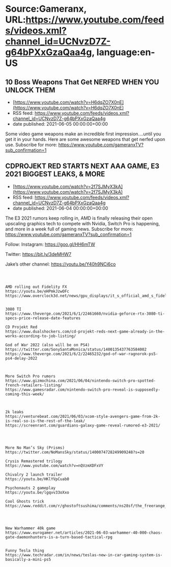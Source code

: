 # Source:Gameranx, URL:https://www.youtube.com/feeds/videos.xml?channel_id=UCNvzD7Z-g64bPXxGzaQaa4g, language:en-US

## 10 Boss Weapons That Get NERFED WHEN YOU UNLOCK THEM
 - [https://www.youtube.com/watch?v=H6dqZO7X0nE](https://www.youtube.com/watch?v=H6dqZO7X0nE)
 - RSS feed: https://www.youtube.com/feeds/videos.xml?channel_id=UCNvzD7Z-g64bPXxGzaQaa4g
 - date published: 2021-06-05 00:00:00+00:00

Some video game weapons make an incredible first impression....until you get it in your hands. Here are some awesome weapons that get nerfed upon use.
Subscribe for more: https://www.youtube.com/gameranxTV?sub_confirmation=1

## CDPROJEKT RED STARTS NEXT AAA GAME, E3 2021 BIGGEST LEAKS, & MORE
 - [https://www.youtube.com/watch?v=2f7SJMyX3kA](https://www.youtube.com/watch?v=2f7SJMyX3kA)
 - RSS feed: https://www.youtube.com/feeds/videos.xml?channel_id=UCNvzD7Z-g64bPXxGzaQaa4g
 - date published: 2021-06-04 00:00:00+00:00

The E3 2021 rumors keep rolling in, AMD is finally releasing their open upscaling graphics tech to compete with Nvidia, Switch Pro is happening, and more in a week full of gaming news.
Subscribe for more: https://www.youtube.com/gameranxTV?sub_confirmation=1


Follow:
 Instagram: https://goo.gl/HH6mTW​​​​​​​

Twitter: https://bit.ly/3deMHW7​​​​​​​

Jake’s other channel:
https://youtu.be/Y40h9NCi6co



 ~~~~STORIES~~~~



AMD rolling out Fidelity FX
https://youtu.be/eHPmkJzwOFc
https://www.overclock3d.net/news/gpu_displays/it_s_official_amd_s_fidelityfx_super_resolution_technology_is_coming_soon/1


3080 TI
https://www.theverge.com/2021/6/1/22461660/nvidia-geforce-rtx-3080-ti-specs-price-release-date-features

CD Projekt Red
https://www.dualshockers.com/cd-projekt-reds-next-game-already-in-the-works-according-to-job-listing/

God of War 2022 (also will be on PS4)
https://twitter.com/SonySantaMonica/status/1400135437763584002
https://www.theverge.com/2021/6/2/22465232/god-of-war-ragnorok-ps5-ps4-delay-2022



More Switch Pro rumors
https://www.gizmochina.com/2021/06/04/nintendo-switch-pro-spotted-french-retailers-listing/
https://www.gamesradar.com/nintendo-switch-pro-reveal-is-supposedly-coming-this-week/



2k leaks
https://venturebeat.com/2021/06/03/xcom-style-avengers-game-from-2k-is-real-so-is-the-rest-of-the-leak/
https://screenrant.com/guardians-galaxy-game-reveal-rumored-e3-2021/




More No Man’s Sky (Prisms)
https://twitter.com/NoMansSky/status/1400074728249909248?s=20

Crysis Remastered trilogy
https://www.youtube.com/watch?v=nQVzmXDFxVY

Chivalry 2 launch trailer
https://youtu.be/HKlYVpCuab0

Psychonauts 2 gameplay
https://youtu.be/lgqvv33oXxo

Cool Ghosts trick
https://www.reddit.com/r/ghostoftsushima/comments/ns28sf/the_freerange_camera_glitch_allows_seeing/




New Warhammer 40k game
https://www.eurogamer.net/articles/2021-06-03-warhammer-40-000-chaos-gate-daemonhunters-is-a-turn-based-tactical-rpg


Funny Tesla thing
https://www.techradar.com/in/news/teslas-new-in-car-gaming-system-is-basically-a-mini-ps5

